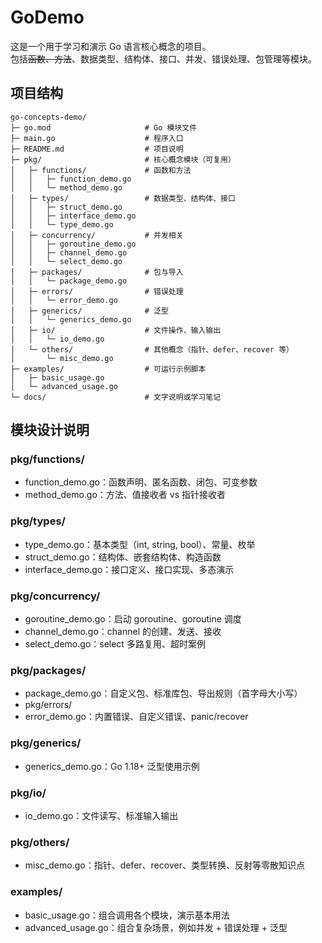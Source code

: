 # GoDemo

这是一个用于学习和演示 Go 语言核心概念的项目。  
包括~~函数、方法~~、数据类型、结构体、接口、并发、错误处理、包管理等模块。

## 项目结构
```
go-concepts-demo/
├─ go.mod                     # Go 模块文件
├─ main.go                    # 程序入口
├─ README.md                  # 项目说明
├─ pkg/                       # 核心概念模块（可复用）
│   ├─ functions/             # 函数和方法
│   │   ├─ function_demo.go
│   │   └─ method_demo.go
│   ├─ types/                 # 数据类型、结构体、接口
│   │   ├─ struct_demo.go
│   │   ├─ interface_demo.go
│   │   └─ type_demo.go
│   ├─ concurrency/           # 并发相关
│   │   ├─ goroutine_demo.go
│   │   ├─ channel_demo.go
│   │   └─ select_demo.go
│   ├─ packages/              # 包与导入
│   │   └─ package_demo.go
│   ├─ errors/                # 错误处理
│   │   └─ error_demo.go
│   ├─ generics/              # 泛型
│   │   └─ generics_demo.go
│   ├─ io/                    # 文件操作、输入输出
│   │   └─ io_demo.go
│   └─ others/                # 其他概念（指针、defer、recover 等）
│       └─ misc_demo.go
├─ examples/                  # 可运行示例脚本
│   ├─ basic_usage.go
│   └─ advanced_usage.go
└─ docs/                      # 文字说明或学习笔记

```

## 模块设计说明
### pkg/functions/

- function_demo.go：函数声明、匿名函数、闭包、可变参数
- method_demo.go：方法、值接收者 vs 指针接收者

### pkg/types/
- type_demo.go：基本类型（int, string, bool）、常量、枚举
- struct_demo.go：结构体、嵌套结构体、构造函数
- interface_demo.go：接口定义、接口实现、多态演示

### pkg/concurrency/
- goroutine_demo.go：启动 goroutine、goroutine 调度
- channel_demo.go：channel 的创建、发送、接收
- select_demo.go：select 多路复用、超时案例

### pkg/packages/
- package_demo.go：自定义包、标准库包、导出规则（首字母大小写）
- pkg/errors/
- error_demo.go：内置错误、自定义错误、panic/recover

### pkg/generics/
- generics_demo.go：Go 1.18+ 泛型使用示例

### pkg/io/
- io_demo.go：文件读写、标准输入输出

### pkg/others/
- misc_demo.go：指针、defer、recover、类型转换、反射等零散知识点

### examples/
- basic_usage.go：组合调用各个模块，演示基本用法
- advanced_usage.go：组合复杂场景，例如并发 + 错误处理 + 泛型